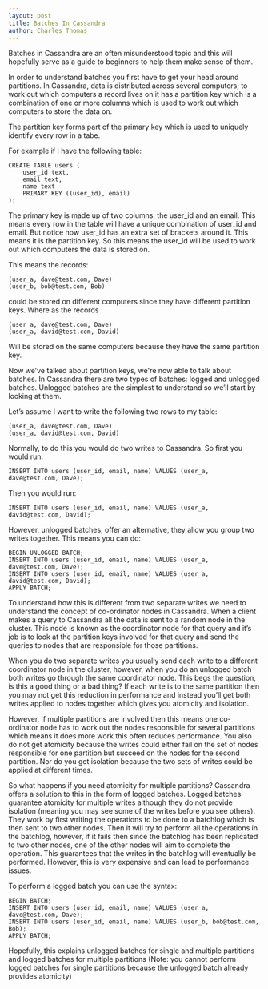 ```yaml
---
layout: post
title: Batches In Cassandra
author: Charles Thomas
---
```


Batches in Cassandra are an often misunderstood topic and this will hopefully serve as a guide to beginners to help them make sense of them.

In order to understand batches you first have to get your head around partitions. In Cassandra, data is distributed across several computers; to work out which computers a record lives on it has a partition key which is a combination of one or more columns which is used to work out which computers to store the data on.

The partition key forms part of the primary key which is used to uniquely identify every row in a tabe.

For example if I have the following table:
```
CREATE TABLE users (
	user_id text,
	email text,
	name text
	PRIMARY KEY ((user_id), email)
);
```

The primary key is made up of two columns, the user_id and an email. This means every row in the table will have a unique combination of user_id and email. But notice how user_id has an extra set of brackets around it. This means it is the partition key. So this means the user_id will be used to work out which computers the data is stored on.

This means the records:
```
(user_a, dave@test.com, Dave)
(user_b, bob@test.com, Bob)
```

could be stored on different computers since they have different partition keys. Where as the records
```
(user_a, dave@test.com, Dave)
(user_a, david@test.com, David)
```

Will be stored on the same computers because they have the same partition key.

Now we’ve talked about partition keys, we're now able to talk about batches. In Cassandra there are two types of batches: logged and unlogged batches. Unlogged batches are the simplest to understand so we’ll start by looking at them.

Let’s assume I want to write the following two rows to my table:
```
(user_a, dave@test.com, Dave)
(user_a, david@test.com, David)
```

Normally, to do this you would do two writes to Cassandra. So first you would run:
```
INSERT INTO users (user_id, email, name) VALUES (user_a, dave@test.com, Dave);
```

Then you would run:

```
INSERT INTO users (user_id, email, name) VALUES (user_a, david@test.com, David);
```

However, unlogged batches, offer an alternative, they allow you group two writes together. This means you can do:
```
BEGIN UNLOGGED BATCH;
INSERT INTO users (user_id, email, name) VALUES (user_a, dave@test.com, Dave);
INSERT INTO users (user_id, email, name) VALUES (user_a, david@test.com, David);
APPLY BATCH;
```

To understand how this is different from two separate writes we need to understand the concept of co-ordinator nodes in Cassandra. When a client makes a query to Cassandra all the data is sent to a random node in the cluster. This node is known as the coordinator node for that query and it’s job is to look at the partition keys involved for that query and send the queries to nodes that are responsible for those partitions.

When you do two separate writes you usually send each write to a different coordinator node in the cluster, however, when you do an unlogged batch both writes go through the same coordinator node. This begs the question, is this a good thing or a bad thing?  If each write is to the same partition then you may not get this reduction in performance and instead you’ll get both writes applied to nodes together which gives you atomicity and isolation.

However, if multiple partitions are involved then this means one co-ordinator node has to work out the nodes responsible for several partitions which means it does more work this often reduces performance. You also do not get atomicity because the writes could either fail on the set of nodes responsible for one partition but succeed on the nodes for the second partition. Nor do you get isolation because the two sets of writes could be applied at different times.

So what happens if you need atomicity for multiple partitions? Cassandra offers a solution to this in the form of logged batches. Logged batches guarantee atomicity for multiple writes although they do not provide isolation (meaning you may see some of the writes before you see others). They work by first writing the operations to be done to a batchlog which is then sent to two other nodes. Then it will try to perform all the operations in the batchlog, however, if it fails then since the batchlog has been replicated to two other nodes, one of the other nodes will aim to complete the operation. This guarantees that the writes in the batchlog will eventually be performed. However, this is very expensive and can lead to performance issues.

To perform a logged batch you can use the syntax:
```
BEGIN BATCH;
INSERT INTO users (user_id, email, name) VALUES (user_a, dave@test.com, Dave);
INSERT INTO users (user_id, email, name) VALUES (user_b, bob@test.com, Bob);
APPLY BATCH;
```

Hopefully, this explains unlogged batches for single and multiple partitions and logged batches for multiple partitions (Note: you cannot perform logged batches for single partitions because the unlogged batch already provides atomicity)


